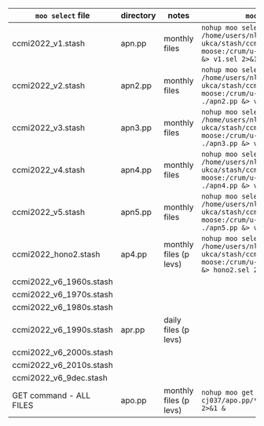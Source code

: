 | `moo select` file | directory | notes | `moo` command |
|-------------------|-----------|-------|---------------|
| ccmi2022_v1.stash       | apn.pp  |monthly files | `nohup moo select -v /home/users/nlabraham/git/ccmi2022-ukca/stash/ccmi2022_v1.stash moose:/crum/u-cj037/apn.pp ./apn.pp &> v1.sel 2>&1 &` |
| ccmi2022_v2.stash       | apn2.pp | monthly files | `nohup moo select -v /home/users/nlabraham/git/ccmi2022-ukca/stash/ccmi2022_v2.stash moose:/crum/u-cj037/apn.pp ./apn2.pp &> v2.sel 2>&1 &` |
| ccmi2022_v3.stash       | apn3.pp | monthly files | `nohup moo select -v /home/users/nlabraham/git/ccmi2022-ukca/stash/ccmi2022_v3.stash moose:/crum/u-cj037/apn.pp ./apn3.pp &> v3.sel 2>&1 &` |
| ccmi2022_v4.stash       | apn4.pp | monthly files | `nohup moo select -v /home/users/nlabraham/git/ccmi2022-ukca/stash/ccmi2022_v4.stash moose:/crum/u-cj037/apn.pp ./apn4.pp &> v4.sel 2>&1 &` |
| ccmi2022_v5.stash       | apn5.pp | monthly files | `nohup moo select -v /home/users/nlabraham/git/ccmi2022-ukca/stash/ccmi2022_v5.stash moose:/crum/u-cj037/apn.pp ./apn5.pp &> v5.sel 2>&1 &` |
| ccmi2022_hono2.stash    | ap4.pp  | monthly files (p levs) | `nohup moo select -v /home/users/nlabraham/git/ccmi2022-ukca/stash/ccmi2022_hono2.stash moose:/crum/u-cj037/ap4.pp ./ap4.pp &> hono2.sel 2>&1 &` |
| ccmi2022_v6_1960s.stash | | | |
| ccmi2022_v6_1970s.stash | | | |
| ccmi2022_v6_1980s.stash | | | |
| ccmi2022_v6_1990s.stash | apr.pp | daily files (p levs) | |
| ccmi2022_v6_2000s.stash | | |	|
| ccmi2022_v6_2010s.stash | | |	|
| ccmi2022_v6_9dec.stash  | | |	|
| GET command - ALL FILES | apo.pp  | monthly files (p levs) | `nohup moo get -v moose:/crum/u-cj037/apo.pp/*.pp . &> ../apo.get 2>&1 &` |
